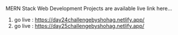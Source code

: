 MERN Stack Web Development Projects are available live link here...
1. go live : https://day24challengebyshohag.netlify.app/ <br/>
2. go live : https://day25challengebyshohag.netlify.app/ <br/>

